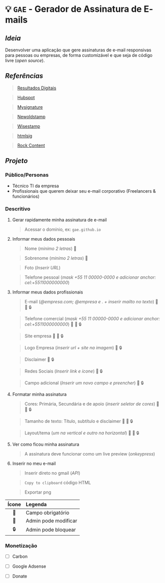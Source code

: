 # :bulb: **`GAE`** - **G**erador de **A**ssinatura de **E**-mails

## *Ideia*
Desenvolver uma aplicação que gere assinaturas de e-mail responsivas para pessoas ou empresas, de forma customizável e que seja de código livre (*open source*).

## *Referências*

> [Resultados Digitais](https://resultadosdigitais.com.br/ferramentas/assinatura-de-email/cadastro)

> [Hubspot](https://br.hubspot.com/email-signature-generator)

> [Mysignature](https://pt.mysignature.io/editor)

> [Newoldstamp](https://newoldstamp.com/editor/)

> [Wisestamp](https://webapp.wisestamp.com/?_ga=2.55767586.803905847.1596758964-1697072610.1596758964)

> [htmlsig](https://htmlsig.com/#main-container)

> [Rock Content](https://rockstamp.rockcontent.com/#assinatura)

## *Projeto*

### **Público/Personas**
- Técnico TI da empresa
- Profissionais que querem deixar seu e-mail corporativo (Freelancers & funcionários)

### **Descritivo**

1. Gerar rapidamente minha assinatura de e-mail
    > Acessar o domínio, ex: `gae.github.io`

2. Informar meus dados pessoais
      > Nome (*minímo 2 letras*) :pushpin:

      > Sobrenome (*minímo 2 letras*) :pushpin:

      > Foto (*Inserir URL*)

      > Telefone pessoal (*mask +55 11 00000-0000 e adicionar anchor: cel:+5511000000000*)
3. Informar meus dados profissionais
      > E-mail (*@empresa.com; @empresa e . + inserir mailto no texto*) :pushpin: :office: :lock:

      > Telefone comercial (*mask +55 11 00000-0000 e adicionar anchor: cel:+5511000000000*) :pushpin: :office: :lock:

      > Site empresa :pushpin: :office: :lock:
      
      > Logo Empresa (*inserir url + site na imagem*) :office: :lock:

      > Disclaimer :office: :lock:

      > Redes Sociais (*Inserir link e ícone*) :office: :lock:

      > Campo adicional (*Inserir um novo campo e preencher*) :office: :lock:
4. Formatar minha assinatura
    > Cores: Primária, Secundária e de apoio (*inserir seletor de cores*) :pushpin: :office: :lock:

    > Tamanho de texto: Título, subtítulo e disclaimer :pushpin: :office: :lock:

    > Layout/tema (*um na vertical e outro na horizontal*) :pushpin: :office: :lock:
5. Ver como ficou minha assinatura
    > A assinatura deve funcionar como um live preview (*onkeypress*)
6. Inserir no meu e-mail
    > Inserir direto no gmail (*API*)

    > `Copy to clipboard` código HTML

    > Exportar png

|   Ícone   | Legenda              |
| :-------: | :------------------- |
| :pushpin: | Campo obrigatório    |
| :office:  | Admin pode modificar |
|  :lock:   | Admin pode bloquear  |

### **Monetização**

- [ ] Carbon

- [ ] Google Adsense

- [ ] Donate
